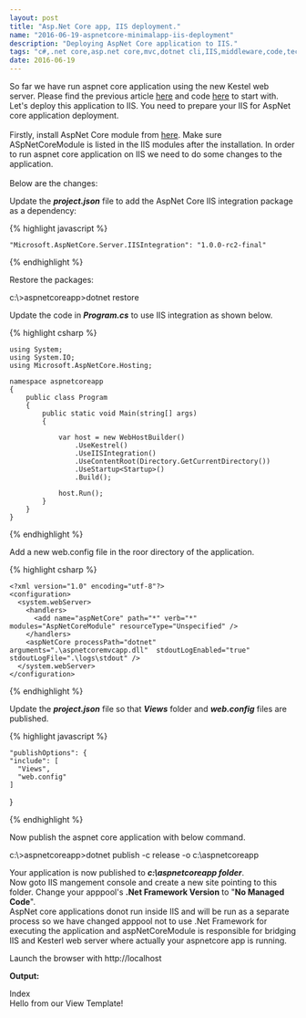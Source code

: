```yaml
---
layout: post
title: "Asp.Net Core app, IIS deployment."
name: "2016-06-19-aspnetcore-minimalapp-iis-deployment"
description: "Deploying AspNet Core application to IIS."
tags: "c#,.net core,asp.net core,mvc,dotnet cli,IIS,middleware,code,technical article,blog,post"
date: 2016-06-19
---
```


<p>
So far we have run aspnet core application using the new Kestel web server. Please find the previous article <a href="http://viksrirangam.github.io/blog/2016/06/05/aspnetcore-minimalapp" target="_blank">here</a> and code <a href="https://github.com/srirangamv/aspnetcoreminapp" target="_blank">here</a> to start with. Let's deploy this application to IIS. 
You need to prepare your IIS for AspNet core application deployment. <br><br>Firstly,  install AspNet Core module  from <a href="https://go.microsoft.com/fwlink/?LinkId=798480" title="AspNet Core Windows Hosting" target="_blank">here</a>.
Make sure ASpNetCoreModule is listed in the IIS modules after the installation. In order to run aspnet core application on IIS we need to do some changes to the application.
<br><br>Below are the changes:
</p>

<p>Update the <b><i>project.json</i></b> file to add the AspNet Core IIS integration package as a dependency:</p>

{% highlight javascript %}

    "Microsoft.AspNetCore.Server.IISIntegration": "1.0.0-rc2-final"
    
{% endhighlight %}

Restore the packages:

<p class="cmd">c:\&gt;aspnetcoreapp&gt;dotnet restore </p>


<p>Update the code in <b><i>Program.cs</i></b> to use IIS integration as shown below.</p>

{% highlight csharp %}

    using System;
    using System.IO;
    using Microsoft.AspNetCore.Hosting;

    namespace aspnetcoreapp
    {
        public class Program
        {
            public static void Main(string[] args)
            {    
                		
                var host = new WebHostBuilder()
                    .UseKestrel()
                    .UseIISIntegration()
                    .UseContentRoot(Directory.GetCurrentDirectory())
                    .UseStartup<Startup>()
                    .Build();

                host.Run();
            }
        }
    }

{% endhighlight %}

Add a new web.config file in the roor directory of the application.

{% highlight csharp %}

    <?xml version="1.0" encoding="utf-8"?>
    <configuration>
      <system.webServer>
        <handlers>
          <add name="aspNetCore" path="*" verb="*" modules="AspNetCoreModule" resourceType="Unspecified" />
        </handlers>
        <aspNetCore processPath="dotnet" arguments=".\aspnetcoremvcapp.dll"  stdoutLogEnabled="true"  stdoutLogFile=".\logs\stdout" />
      </system.webServer>
    </configuration>
    
{% endhighlight %}    

<p>Update the <b><i>project.json</i></b> file so that <b><i>Views</i></b> folder and <b><i>web.config</i></b> files are published.</p>

{% highlight javascript %}

    "publishOptions": {
    "include": [
      "Views",
      "web.config"
    ]
   }
    
{% endhighlight %}

<p>Now publish the aspnet core application with below command. </p>

<p class="cmd">c:\&gt;aspnetcoreapp&gt;dotnet publish -c release -o c:\aspnetcoreapp</p>

<p>Your application is now published to <b><i>c:\aspnetcoreapp folder</i></b>. 
<br>Now goto IIS mangement console and create a new site pointing to this folder. Change your apppool's <b>.Net Framework Version</b> to "<b>No Managed Code</b>". 
<br>AspNet core applications donot run inside IIS and will be run as a separate process  so we have changed apppool not to use .Net Framework for executing the application and aspNetCoreModule is responsible for bridging IIS and Kesterl web server where actually your aspnetcore app is running.
</p>

Launch the browser with http://localhost

<b>Output:</b>
<p class="output">
Index
<br>
Hello from our View Template!
</p>



